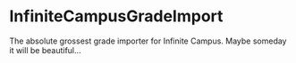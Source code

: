 # InfiniteCampusGradeImport
The absolute grossest grade importer for Infinite Campus. Maybe someday it will be beautiful...
